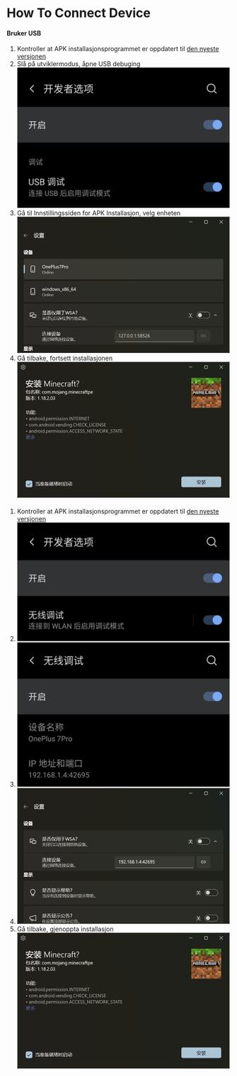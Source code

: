 # How To Connect Device
#### Bruker USB
1. Kontroller at APK installasjonsprogrammet er oppdatert til [den nyeste versjonen](https://www.microsoft.com/store/productId/9P2JFQ43FPPG "APK Installer")
2. Slå på utviklermodus, åpne USB debuging ![Utvikler-modus](https://raw.githubusercontent.com/Paving-Base/APK-Installer/screenshots/Documents/Tutorials/How%20To%20Connect%20Device/Images/Screenshot_20221002-172252.jpg)
3. Gå til Innstillingssiden for APK Installasjon, velg enheten ![Innstillinger-siden](https://raw.githubusercontent.com/Paving-Base/APK-Installer/screenshots/Documents/Tutorials/How%20To%20Connect%20Device/Images/Snipaste_2022-10-02_17-37-30.png)
4. Gå tilbake, fortsett installasjonen ![Fortsett installasjon](https://raw.githubusercontent.com/Paving-Base/APK-Installer/screenshots/Documents/Tutorials/How%20To%20Connect%20Device/Images/Snipaste_2022-10-02_17-34-04.png)
####
1. Kontroller at APK installasjonsprogrammet er oppdatert til [den nyeste versjonen](https://www.microsoft.com/store/productId/9P2JFQ43FPPG "APK Installer")
2. ![Utvikler-modus](https://raw.githubusercontent.com/Paving-Base/APK-Installer/screenshots/Documents/Tutorials/How%20To%20Connect%20Device/Images/Screenshot_20221002-174001.jpg)
3. ![](https://raw.githubusercontent.com/Paving-Base/APK-Installer/screenshots/Documents/Tutorials/How%20To%20Connect%20Device/Images/Screenshot_20221002-174200.jpg)
3. ![Innstillinger-siden](https://raw.githubusercontent.com/Paving-Base/APK-Installer/screenshots/Documents/Tutorials/How%20To%20Connect%20Device/Images/Snipaste_2022-10-02_17-46-28.png)
4. Gå tilbake, gjenoppta installasjon ![Fortsett installasjon](https://raw.githubusercontent.com/Paving-Base/APK-Installer/screenshots/Documents/Tutorials/How%20To%20Connect%20Device/Images/Snipaste_2022-10-02_17-34-04.png)
